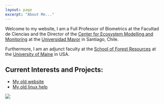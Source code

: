 ```yaml
---
layout: page
excerpt: "About Me..."
---
```


Welcome to my website, I am a Full Professor of Biometrics at the Facultad de Ciencias and the Director of the [Center for Ecosystem Modelling and Monitoring](https://cem.umayor.cl) at the [Universidad Mayor](https://umayor.cl) in Santiago, Chile.

 

Furthermore, I am an adjunct faculty at the [School of Forest Resources](https://forest.umaine.edu) at the [University of Maine](https://umaine.edu) in USA.

## Current Interests and Projects:

- [My old website](https://cseljatib.wixsite.com/biometria)
- [My old linux help](http://biometria.ufro.cl/myLinuxHelp/)

![](images/droneYo.JPG)
